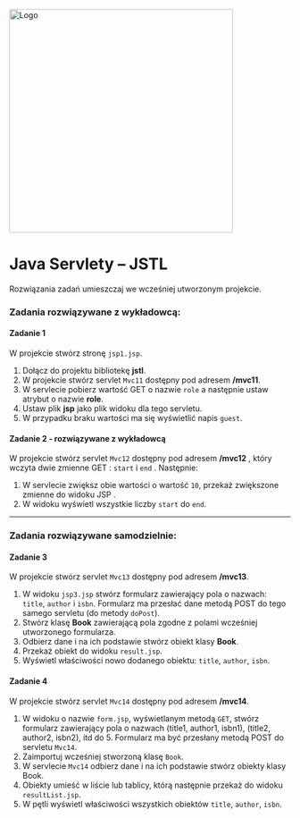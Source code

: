 <img alt="Logo" src="http://coderslab.pl/svg/logo-coderslab.svg" width="400">

# Java Servlety – JSTL


Rozwiązania zadań umieszczaj we wcześniej utworzonym projekcie.

### Zadania rozwiązywane z wykładowcą:

#### Zadanie 1

W projekcie stwórz stronę `jsp1.jsp`.
1. Dołącz do projektu bibliotekę **jstl**.
2. W projekcie stwórz servlet `Mvc11` dostępny pod adresem **/mvc11**.
3. W servlecie pobierz wartość GET o nazwie `role` a następnie ustaw atrybut o nazwie **role**.
4. Ustaw plik **jsp** jako plik widoku dla tego servletu.
5. W przypadku braku wartości ma się wyświetlić napis `guest`.

#### Zadanie 2 - rozwiązywane z wykładowcą

W projekcie stwórz servlet `Mvc12` dostępny pod adresem **/mvc12** ,
 który wczyta dwie zmienne GET : ```start``` i ```end``` . Następnie: 
1. W servlecie zwiększ obie wartości o wartość `10`, przekaż zwiększone zmienne do widoku JSP .
2. W widoku wyświetl  wszystkie liczby  ```start``` do ```end```. 

-----------------------------------------------------------------------------

### Zadania rozwiązywane samodzielnie:

#### Zadanie 3

W projekcie stwórz servlet `Mvc13` dostępny pod adresem **/mvc13**. 
1. W widoku `jsp3.jsp` stwórz formularz zawierający pola o nazwach: `title`, `author` i `isbn`.
 Formularz ma przesłać dane metodą POST do tego samego servletu (do metody `doPost`).
2. Stwórz klasę **Book** zawierającą pola zgodne z polami wcześniej utworzonego formularza.
3. Odbierz dane i na ich podstawie stwórz obiekt klasy **Book**.
4. Przekaż obiekt do widoku `result.jsp`. 
5. Wyświetl właściwości nowo dodanego obiektu: `title`, `author`, `isbn`.


#### Zadanie 4

W projekcie stwórz servlet `Mvc14` dostępny pod adresem **/mvc14**. 
1. W widoku o nazwie `form.jsp`, wyświetlanym metodą `GET`,  stwórz formularz zawierający pola o nazwach (title1, author1, isbn1),
 (title2, author2, isbn2), itd do 5. 
Formularz ma być przesłany metodą POST do servletu `Mvc14`.
2. Zaimportuj wcześniej stworzoną klasę `Book`.
3. W servlecie `Mvc14` odbierz dane i na ich podstawie stwórz obiekty klasy Book.
4. Obiekty umieść w liście lub tablicy, którą następnie przekaż do widoku `resultList.jsp`. 
5. W pętli wyświetl właściwości wszystkich obiektów `title`, `author`, `isbn`.

